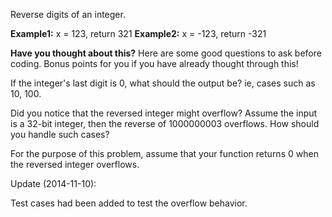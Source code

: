 Reverse digits of an integer.

**Example1:** x = 123, return 321
**Example2:** x = -123, return -321

**Have you thought about this?**
Here are some good questions to ask before coding. Bonus points for you if you have already thought through this!

If the integer's last digit is 0, what should the output be? ie, cases such as 10, 100.

Did you notice that the reversed integer might overflow? Assume the input is a 32-bit integer, then the reverse of 1000000003 overflows. How should you handle such cases?

For the purpose of this problem, assume that your function returns 0 when the reversed integer overflows.

Update (2014-11-10):

Test cases had been added to test the overflow behavior.
